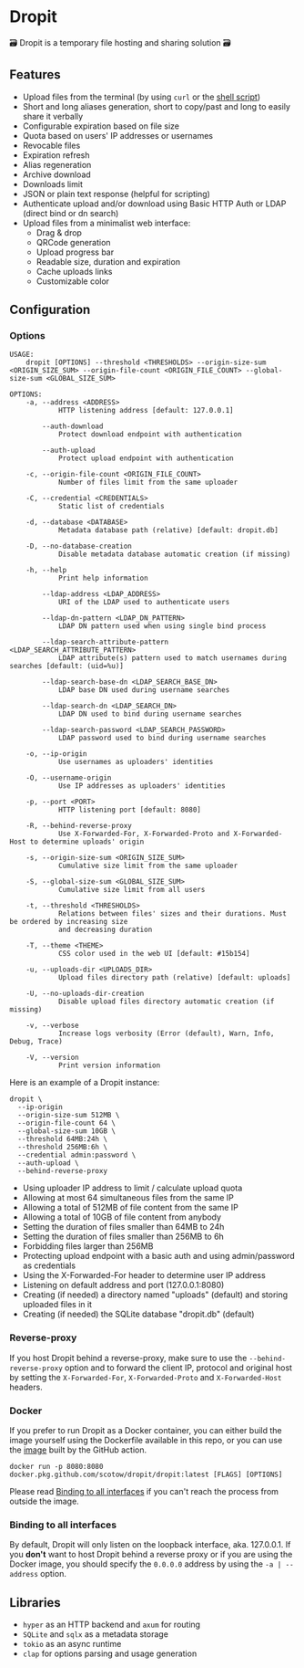 # Dropit

🗃 Dropit is a temporary file hosting and sharing solution 🗃

## Features

- Upload files from the terminal (by using `curl` or the [shell script](https://github.com/scotow/dropit/blob/master/upload.sh))
- Short and long aliases generation, short to copy/past and long to easily share it verbally
- Configurable expiration based on file size
- Quota based on users' IP addresses or usernames
- Revocable files
- Expiration refresh
- Alias regeneration
- Archive download
- Downloads limit
- JSON or plain text response (helpful for scripting)
- Authenticate upload and/or download using Basic HTTP Auth or LDAP (direct bind or dn search)
- Upload files from a minimalist web interface:
  - Drag & drop
  - QRCode generation
  - Upload progress bar
  - Readable size, duration and expiration
  - Cache uploads links
  - Customizable color
  
## Configuration

### Options

```
USAGE:
    dropit [OPTIONS] --threshold <THRESHOLDS> --origin-size-sum <ORIGIN_SIZE_SUM> --origin-file-count <ORIGIN_FILE_COUNT> --global-size-sum <GLOBAL_SIZE_SUM>

OPTIONS:
    -a, --address <ADDRESS>
            HTTP listening address [default: 127.0.0.1]

        --auth-download
            Protect download endpoint with authentication

        --auth-upload
            Protect upload endpoint with authentication

    -c, --origin-file-count <ORIGIN_FILE_COUNT>
            Number of files limit from the same uploader

    -C, --credential <CREDENTIALS>
            Static list of credentials

    -d, --database <DATABASE>
            Metadata database path (relative) [default: dropit.db]

    -D, --no-database-creation
            Disable metadata database automatic creation (if missing)

    -h, --help
            Print help information

        --ldap-address <LDAP_ADDRESS>
            URI of the LDAP used to authenticate users

        --ldap-dn-pattern <LDAP_DN_PATTERN>
            LDAP DN pattern used when using single bind process

        --ldap-search-attribute-pattern <LDAP_SEARCH_ATTRIBUTE_PATTERN>
            LDAP attribute(s) pattern used to match usernames during searches [default: (uid=%u)]

        --ldap-search-base-dn <LDAP_SEARCH_BASE_DN>
            LDAP base DN used during username searches

        --ldap-search-dn <LDAP_SEARCH_DN>
            LDAP DN used to bind during username searches

        --ldap-search-password <LDAP_SEARCH_PASSWORD>
            LDAP password used to bind during username searches

    -o, --ip-origin
            Use usernames as uploaders' identities

    -O, --username-origin
            Use IP addresses as uploaders' identities

    -p, --port <PORT>
            HTTP listening port [default: 8080]

    -R, --behind-reverse-proxy
            Use X-Forwarded-For, X-Forwarded-Proto and X-Forwarded-Host to determine uploads' origin

    -s, --origin-size-sum <ORIGIN_SIZE_SUM>
            Cumulative size limit from the same uploader

    -S, --global-size-sum <GLOBAL_SIZE_SUM>
            Cumulative size limit from all users

    -t, --threshold <THRESHOLDS>
            Relations between files' sizes and their durations. Must be ordered by increasing size
            and decreasing duration

    -T, --theme <THEME>
            CSS color used in the web UI [default: #15b154]

    -u, --uploads-dir <UPLOADS_DIR>
            Upload files directory path (relative) [default: uploads]

    -U, --no-uploads-dir-creation
            Disable upload files directory automatic creation (if missing)

    -v, --verbose
            Increase logs verbosity (Error (default), Warn, Info, Debug, Trace)

    -V, --version
            Print version information
```

Here is an example of a Dropit instance:

```
dropit \
  --ip-origin
  --origin-size-sum 512MB \
  --origin-file-count 64 \
  --global-size-sum 10GB \
  --threshold 64MB:24h \
  --threshold 256MB:6h \
  --credential admin:password \
  --auth-upload \
  --behind-reverse-proxy
```

- Using uploader IP address to limit / calculate upload quota 
- Allowing at most 64 simultaneous files from the same IP
- Allowing a total of 512MB of file content from the same IP
- Allowing a total of 10GB of file content from anybody
- Setting the duration of files smaller than 64MB to 24h
- Setting the duration of files smaller than 256MB to 6h
- Forbidding files larger than 256MB
- Protecting upload endpoint with a basic auth and using admin/password as credentials
- Using the X-Forwarded-For header to determine user IP address
- Listening on default address and port (127.0.0.1:8080)
- Creating (if needed) a directory named "uploads" (default) and storing uploaded files in it
- Creating (if needed) the SQLite database "dropit.db" (default)

### Reverse-proxy

If you host Dropit behind a reverse-proxy, make sure to use the `--behind-reverse-proxy` option and to forward the client IP, protocol and original host by setting the `X-Forwarded-For`, `X-Forwarded-Proto` and `X-Forwarded-Host` headers.    

### Docker

If you prefer to run Dropit as a Docker container, you can either build the image yourself using the Dockerfile available in this repo, or you can use the [image](https://github.com/scotow/dropit/packages/737180) built by the GitHub action.

```
docker run -p 8080:8080 docker.pkg.github.com/scotow/dropit/dropit:latest [FLAGS] [OPTIONS]
```

Please read [Binding to all interfaces](#binding-to-all-interfaces) if you can't reach the process from outside the image.

### Binding to all interfaces

By default, Dropit will only listen on the loopback interface, aka. 127.0.0.1. If you **don't** want to host Dropit behind a reverse proxy or if you are using the Docker image, you should specify the `0.0.0.0` address by using the `-a | --address` option.

## Libraries

- `hyper` as an HTTP backend and `axum` for routing
- `SQLite` and `sqlx` as a metadata storage
- `tokio` as an async runtime
- `clap` for options parsing and usage generation
